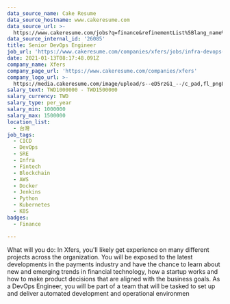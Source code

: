 ```yaml
---
data_source_name: Cake Resume
data_source_hostname: www.cakeresume.com
data_source_url: >-
  https://www.cakeresume.com/jobs?q=finance&refinementList%5Blang_name%5D%5B0%5D=English&refinementList%5Bsalary_type%5D=per_year&range%5Bsalary_range%5D%5Bmin%5D=1000000&page=3
data_source_internal_id: '26085'
title: Senior DevOps Engineer
job_url: 'https://www.cakeresume.com/companies/xfers/jobs/infra-devops-engineer'
date: 2021-01-13T08:17:48.091Z
company_name: Xfers
company_page_url: 'https://www.cakeresume.com/companies/xfers'
company_logo_url: >-
  https://media.cakeresume.com/image/upload/s--eD5rzG1_--/c_pad,fl_png8,h_200,w_200/v1568825292/yum8l5bboicohblzy9dt.png
salary_text: TWD1000000 - TWD1500000
salary_currency: TWD
salary_type: per_year
salary_min: 1000000
salary_max: 1500000
location_list:
  - 台灣
job_tags:
  - CICD
  - DevOps
  - SRE
  - Infra
  - Fintech
  - Blockchain
  - AWS
  - Docker
  - Jenkins
  - Python
  - Kubernetes
  - K8S
badges:
  - Finance

---
```


What will you do: In Xfers, you'll likely get experience on many different projects across the organization. You will be exposed to the latest developments in the payments industry and have the chance to learn about new and emerging trends in financial technology, how a startup works and how to make product decisions that are aligned with the business goals. As a DevOps Engineer, you will be part of a team that will be tasked to set up and deliver automated development and operational environmen